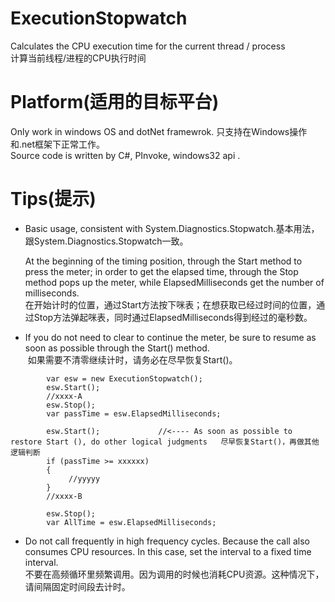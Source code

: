 # ExecutionStopwatch
Calculates the CPU execution time for the current thread / process  
计算当前线程/进程的CPU执行时间

# Platform(适用的目标平台)
Only work in windows OS  and  dotNet framewrok. 只支持在Windows操作和.net框架下正常工作。  
Source code is written by C#, PInvoke, windows32 api .  

# Tips(提示)
- Basic usage, consistent with System.Diagnostics.Stopwatch.基本用法，跟System.Diagnostics.Stopwatch一致。  

  At the beginning of the timing position, through the Start method to press the meter; in order to get the elapsed time, through the Stop method pops up the meter, while ElapsedMilliseconds get the number of milliseconds.  
  在开始计时的位置，通过Start方法按下咪表；在想获取已经过时间的位置，通过Stop方法弹起咪表，同时通过ElapsedMilliseconds得到经过的毫秒数。
  
- If you do not need to clear to continue the meter, be sure to resume as soon as possible  through the Start() method.  
  如果需要不清零继续计时，请务必在尽早恢复Start()。
  
```
        var esw = new ExecutionStopwatch();
        esw.Start();
        //xxxx-A
        esw.Stop();
        var passTime = esw.ElapsedMilliseconds;
  
        esw.Start();             //<---- As soon as possible to restore Start (), do other logical judgments   尽早恢复Start()，再做其他逻辑判断
        if (passTime >= xxxxxx)
        {
             //yyyyy
        }
        //xxxx-B
        
        esw.Stop();
        var AllTime = esw.ElapsedMilliseconds;
```

- Do not call frequently in high frequency cycles. Because the call also consumes CPU resources. In this case, set the interval to a fixed time interval.  
  不要在高频循环里频繁调用。因为调用的时候也消耗CPU资源。这种情况下，请间隔固定时间段去计时。

